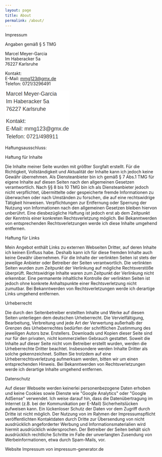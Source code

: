 ```yaml
---
layout: page
title: About
permalink: /about/
---
```


Impressum  
  
Angaben gemäß § 5 TMG  
  
    
Marcel Meyer-Garcia  
Im Haberacker 5a  
76227 Karlsruhe  

Kontakt:  
E-Mail: mmg123@gmx.de  
Telefon: 0721/3296491 


    
![kontakt](https://raw.githubusercontent.com/MarcelMG/marcelmg.github.io/master/images/kontaktdaten.png) 
  
Haftungsausschluss:

Haftung für Inhalte

Die Inhalte meiner Seite wurden mit größter Sorgfalt erstellt. Für die Richtigkeit, Vollständigkeit und Aktualität der Inhalte kann ich jedoch keine Gewähr übernehmen. Als Diensteanbieter bin ich gemäß § 7 Abs.1 TMG für eigene Inhalte auf diesen Seiten nach den allgemeinen Gesetzen verantwortlich. Nach §§ 8 bis 10 TMG bin ich als Diensteanbieter jedoch nicht verpflichtet, übermittelte oder gespeicherte fremde Informationen zu überwachen oder nach Umständen zu forschen, die auf eine rechtswidrige Tätigkeit hinweisen. Verpflichtungen zur Entfernung oder Sperrung der Nutzung von Informationen nach den allgemeinen Gesetzen bleiben hiervon unberührt. Eine diesbezügliche Haftung ist jedoch erst ab dem Zeitpunkt der Kenntnis einer konkreten Rechtsverletzung möglich. Bei Bekanntwerden von entsprechenden Rechtsverletzungen werde ich diese Inhalte umgehend entfernen.

Haftung für Links

Mein Angebot enthält Links zu externen Webseiten Dritter, auf deren Inhalte ich keinen Einfluss habe. Deshalb kann ich für diese fremden Inhalte auch keine Gewähr übernehmen. Für die Inhalte der verlinkten Seiten ist stets der jeweilige Anbieter oder Betreiber der Seiten verantwortlich. Die verlinkten Seiten wurden zum Zeitpunkt der Verlinkung auf mögliche Rechtsverstöße überprüft. Rechtswidrige Inhalte waren zum Zeitpunkt der Verlinkung nicht erkennbar. Eine permanente inhaltliche Kontrolle der verlinkten Seiten ist jedoch ohne konkrete Anhaltspunkte einer Rechtsverletzung nicht zumutbar. Bei Bekanntwerden von Rechtsverletzungen werde ich derartige Links umgehend entfernen.

Urheberrecht

Die durch den Seitenbetreiber erstellten Inhalte und Werke auf diesen Seiten unterliegen dem deutschen Urheberrecht. Die Vervielfältigung, Bearbeitung, Verbreitung und jede Art der Verwertung außerhalb der Grenzen des Urheberrechtes bedürfen der schriftlichen Zustimmung des jeweiligen Autors bzw. Erstellers. Downloads und Kopien dieser Seite sind nur für den privaten, nicht kommerziellen Gebrauch gestattet. Soweit die Inhalte auf dieser Seite nicht vom Betreiber erstellt wurden, werden die Urheberrechte Dritter beachtet. Insbesondere werden Inhalte Dritter als solche gekennzeichnet. Sollten Sie trotzdem auf eine Urheberrechtsverletzung aufmerksam werden, bitten wir um einen entsprechenden Hinweis. Bei Bekanntwerden von Rechtsverletzungen werde ich derartige Inhalte umgehend entfernen.

Datenschutz

Auf dieser Webseite werden keinerlei personenbezogene Daten erhoben und keine Cookies sowie Dienste wie "Google Analytics" oder "Google AdSense" verwendet.
Ich weise darauf hin, dass die Datenübertragung im Internet (z.B. bei der Kommunikation per E-Mail) Sicherheitslücken aufweisen kann. Ein lückenloser Schutz der Daten vor dem Zugriff durch Dritte ist nicht möglich.
Der Nutzung von im Rahmen der Impressumspflicht veröffentlichten Kontaktdaten durch Dritte zur Übersendung von nicht ausdrücklich angeforderter Werbung und Informationsmaterialien wird hiermit ausdrücklich widersprochen. Der Betreiber der Seiten behält sich ausdrücklich rechtliche Schritte im Falle der unverlangten Zusendung von Werbeinformationen, etwa durch Spam-Mails, vor.  
  
Website Impressum von impressum-generator.de
